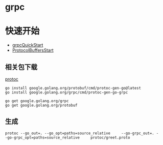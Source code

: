 # grpc

# 快速开始

- [grpcQuickStart](https://grpc.io/docs/languages/go/quickstart/)
- [ProtocolBuffersStart](https://protobuf.dev/getting-started/gotutorial/)

## 相关包下载
[protoc](https://github.com/protocolbuffers/protobuf/releases)
```
go install google.golang.org/protobuf/cmd/protoc-gen-go@latest
go install google.golang.org/grpc/cmd/protoc-gen-go-grpc
```
```
go get google.golang.org/grpc
go get google.golang.org/protobuf

```

## 生成
```
protoc --go_out=. --go_opt=paths=source_relative     --go-grpc_out=. --go-grpc_opt=paths=source_relative     protoc/greet.proto
```